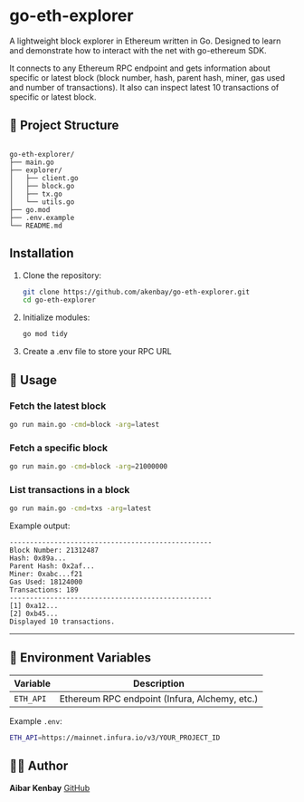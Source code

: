 # go-eth-explorer

A lightweight block explorer in Ethereum written in Go.
Designed to learn and demonstrate how to interact with the net with go-ethereum SDK.

It connects to any Ethereum RPC endpoint and gets information about specific or latest block (block number, hash, parent hash, miner, gas used and number of transactions). It also can inspect latest 10 transactions of specific or latest block.

## 🧱 Project Structure

```

go-eth-explorer/
├── main.go
├── explorer/
│   ├── client.go
│   ├── block.go
│   ├── tx.go
│   └── utils.go
├── go.mod
├── .env.example
└── README.md

```

## Installation

1. Clone the repository:
   ```bash
   git clone https://github.com/akenbay/go-eth-explorer.git
   cd go-eth-explorer
   ```
2. Initialize modules:
   ```bash
   go mod tidy
   ```
3. Create a .env file to store your RPC URL

## 🧩 Usage

### Fetch the latest block

```bash
go run main.go -cmd=block -arg=latest
```

### Fetch a specific block

```bash
go run main.go -cmd=block -arg=21000000
```

### List transactions in a block

```bash
go run main.go -cmd=txs -arg=latest
```

Example output:

```
--------------------------------------------------
Block Number: 21312487
Hash: 0x89a...
Parent Hash: 0x2af...
Miner: 0xabc...f21
Gas Used: 18124000
Transactions: 189
--------------------------------------------------
[1] 0xa12...
[2] 0xb45...
Displayed 10 transactions.
```

---

## 🔐 Environment Variables

| Variable  | Description                                   |
| --------- | --------------------------------------------- |
| `ETH_API` | Ethereum RPC endpoint (Infura, Alchemy, etc.) |

Example `.env`:

```bash
ETH_API=https://mainnet.infura.io/v3/YOUR_PROJECT_ID
```

## 🧑‍💻 Author

**Aibar Kenbay**
[GitHub](https://github.com/akenbay)
